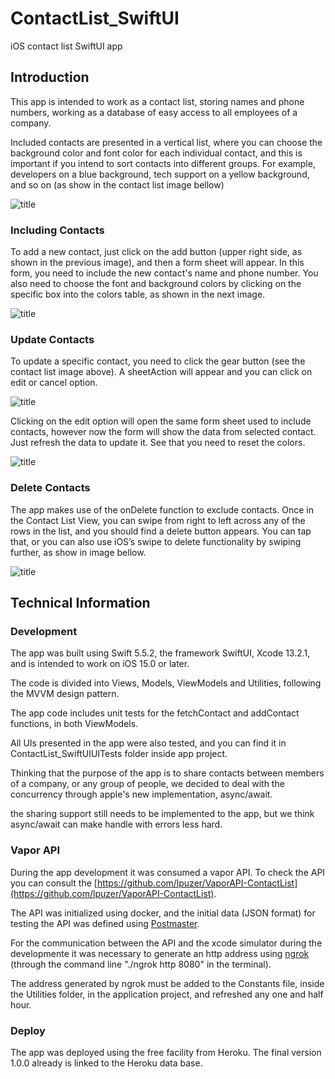 # ContactList_SwiftUI
iOS contact list SwiftUI app

## Introduction
This app is intended to work as a contact list, storing names and phone numbers, working as a database of easy access to all employees of a company.

Included contacts are presented in a vertical list, where you can choose the background color and font color for each individual contact, and this is important if you intend to sort contacts into different groups. For example, developers on a blue background, tech support on a yellow background, and so on (as show in the contact list image bellow)

![title](Images/contactListView.jpg)


### Including Contacts
To add a new contact, just click on the add button (upper right side, as shown in the previous image), and then a form sheet will appear.
In this form, you need to include the new contact's name and phone number. You also need to choose the font and background colors by clicking on the specific box into the colors table, as shown in the next image.

![title](Images/addUpadateView.jpg)



### Update Contacts
To update a specific contact, you need to click the gear button (see the contact list image above). A sheetAction will appear and you can click on edit or cancel option.

![title](Images/sheetAction.jpg)


Clicking on the edit option will open the same form sheet used to include contacts, however now the form will show the data from selected contact. Just refresh the data to update it. See that you need to reset the colors.

![title](Images/updateSheet.jpg)


### Delete Contacts
The app makes use of the onDelete function to exclude contacts. Once in the Contact List View, you can swipe from right to left across any of the rows in the list, and you should find a delete button appears. You can tap that, or you can also use iOS’s swipe to delete functionality by swiping further, as show in image bellow.

![title](Images/deleteContact.jpg)


## Technical Information
### Development
The app was built using Swift 5.5.2, the framework SwiftUI, Xcode 13.2.1, and is intended to work on iOS 15.0 or later.

The code is divided into Views, Models, ViewModels and Utilities, following the MVVM design pattern.

The app code includes unit tests for the fetchContact and addContact functions, in both ViewModels. 

All UIs presented in the app were also tested, and you can find it in ContactList_SwiftUIUITests folder inside app project.

Thinking that the purpose of the app is to share contacts between members of a company, or any group of people, we decided to deal with the concurrency through apple's new implementation, async/await. 

the sharing support still needs to be implemented to the app,  but we think async/await can make handle with errors less hard.


### Vapor API

During the app development it was consumed a vapor API. To check the API you can consult the [https://github.com/lpuzer/VaporAPI-ContactList](https://github.com/lpuzer/VaporAPI-ContactList).

The API was initialized using docker, and the initial data (JSON format) for testing the API was defined using [Postmaster](https://www.postman.com).

For the communication between the API and the xcode simulator during the developmente it was necessary to generate an http address using [ngrok](https://ngrok.com) (through the command line "./ngrok http 8080" in the terminal).

The address generated by ngrok must be added to the Constants file, inside the Utilities folder, in the application project, and refreshed any one and half hour.

### Deploy

The app was deployed using the free facility from Heroku. The final version 1.0.0 already is linked to the Heroku data base.
















